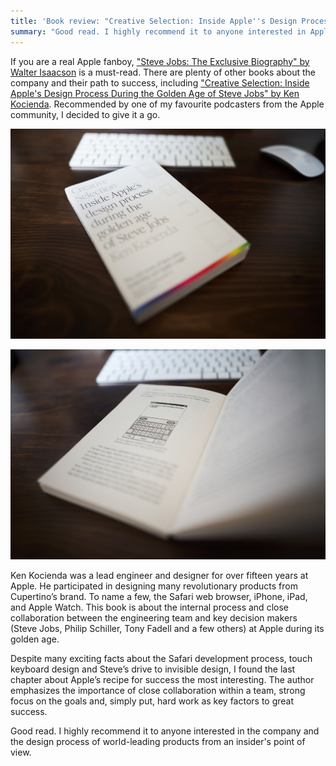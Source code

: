```yaml
---
title: 'Book review: "Creative Selection: Inside Apple''s Design Process During the Golden Age of Steve Jobs" by Ken Kocienda'
summary: "Good read. I highly recommend it to anyone interested in Apple and the design process of world-leading products from an insider’s point of view."
---
```


If you are a real Apple fanboy, ["Steve Jobs: The Exclusive Biography" by Walter Isaacson](https://pawelgrzybek.com/book-review-steve-jobs-the-exclusive-biography-by-walter-isaacson/) is a must-read. There are plenty of other books about the company and their path to success, including ["Creative Selection: Inside Apple's Design Process During the Golden Age of Steve Jobs" by Ken Kocienda](https://www.goodreads.com/book/show/37638098-creative-selection). Recommended by one of my favourite podcasters from the Apple community, I decided to give it a go.

![Picture of a book "Creative Selection: Inside Apple's Design Process During the Golden Age of Steve Jobs" by Ken Kocienda](2022-09-10-1.jpg)

![Picture of a book "Creative Selection: Inside Apple's Design Process During the Golden Age of Steve Jobs" by Ken Kocienda](2022-09-10-2.jpg)

Ken Kocienda was a lead engineer and designer for over fifteen years at Apple. He participated in designing many revolutionary products from Cupertino’s brand. To name a few, the Safari web browser, iPhone, iPad, and Apple Watch. This book is about the internal process and close collaboration between the engineering team and key decision makers (Steve Jobs, Philip Schiller, Tony Fadell and a few others) at Apple during its golden age.

Despite many exciting facts about the Safari development process, touch keyboard design and Steve’s drive to invisible design, I found the last chapter about Apple’s recipe for success the most interesting. The author emphasizes the importance of close collaboration within a team, strong focus on the goals and, simply put, hard work as key factors to great success.

Good read. I highly recommend it to anyone interested in the company and the design process of world-leading products from an insider's point of view.
